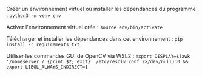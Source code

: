 Créer un environnement virtuel où installer les dépendances du programme : ```python3 -m venv env```

Activer l'environnement virtuel crée : ```source env/bin/activate```

Télécharger et installer les dépendances dans cet environnement : ```pip install -r requirements.txt```

Utiliser les commandes GUI de OpenCV via WSL2 : ```export DISPLAY=$(awk '/nameserver / {print $2; exit}' /etc/resolv.conf 2>/dev/null):0 && export LIBGL_ALWAYS_INDIRECT=1```